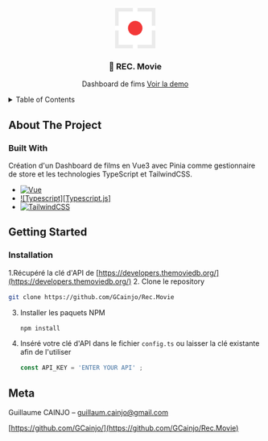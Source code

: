 <!-- PROJECT LOGO -->
<br />
<div align="center">
  <a href="https://github.com/GCainjo/Rec.Movie">
    <img src="./src/assets/Logo.png" alt="Logo" width="80" height="80">
  </a>

  <h3 align="center">🔴 REC. Movie</h3>

  <p align="center">
    Dashboard de fims
    <a href="https://rec-movie.guillaumecainjo.fr/">Voir la demo</a>
  </p>
</div>



<!-- TABLE OF CONTENTS -->
<details>
  <summary>Table of Contents</summary>
  <ol>
    <li>
      <a href="#about-the-project">About The Project</a>
      <ul>
        <li><a href="#built-with">Built With</a></li>
      </ul>
    </li>
    <li>
      <a href="#getting-started">Getting Started</a>
      <ul>
        <li><a href="#installation">Installation</a></li>
      </ul>
    </li>
  </ol>
</details>



<!-- ABOUT THE PROJECT -->
## About The Project

### Built With

Création d'un Dashboard de films en Vue3 avec Pinia comme gestionnaire de store et les technologies TypeScript et TailwindCSS.

* [![Vue][Vue.js]][Vue-url]
* [![Typescript][Typescript.js]][Typescript-url]
* [![TailwindCSS][TailwindCSS]][TailwindCSS-url]




<!-- GETTING STARTED -->
## Getting Started

### Installation

1.Récupéré la clé d'API de [https://developers.themoviedb.org/](https://developers.themoviedb.org/)
2. Clone le repository
   ```sh
   git clone https://github.com/GCainjo/Rec.Movie
   ```
3. Installer les paquets NPM
   ```sh
   npm install
   ```
4. Inséré votre clé d'API dans le fichier `config.ts` ou laisser la clé existante afin de l'utiliser
   ```js
   const API_KEY = 'ENTER YOUR API' ;
   ```
## Meta

Guillaume CAINJO – guillaum.cainjo@gmail.com

[https://github.com/GCainjo/](https://github.com/GCainjo/Rec.Movie)


<!-- MARKDOWN LINKS & IMAGES -->
<!-- https://www.markdownguide.org/basic-syntax/#reference-style-links -->
[TailwindCSS]: https://img.shields.io/badge/Tailwind_CSS-38B2AC?style=for-the-badge&logo=tailwind-css&logoColor=white
[TailwindCSS-url]: https://tailwindcss.com/
[Typescript]: https://shields.io/badge/TypeScript-3178C6?logo=TypeScript&logoColor=FFF&style=flat-square
[Typescript-url]: https://www.typescriptlang.org/
[Vue.js]: https://img.shields.io/badge/Vue.js-35495E?style=for-the-badge&logo=vuedotjs&logoColor=4FC08D
[Vue-url]: https://vuejs.org/

